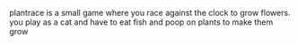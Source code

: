 plantrace is a small game where you race against the clock to grow flowers.
you play as a cat and have to eat fish and poop on plants to make them grow
